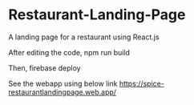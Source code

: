 # Restaurant-Landing-Page
 A landing page for a restaurant using React.js 

After editing the code, 
npm run build

Then, 
firebase deploy

See the webapp using below link
https://spice-restaurantlandingpage.web.app/
